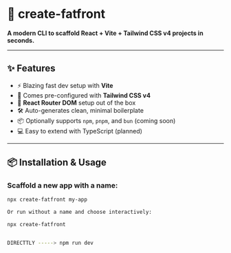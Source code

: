 # 🚀 create-fatfront

**A modern CLI to scaffold React + Vite + Tailwind CSS v4 projects in seconds.**


---

## ✨ Features

- ⚡ Blazing fast dev setup with **Vite**
- 🎨 Comes pre-configured with **Tailwind CSS v4**
- 🔀 **React Router DOM** setup out of the box
- 🛠️ Auto-generates clean, minimal boilerplate
- 📦 Optionally supports `npm`, `pnpm`, and `bun` (coming soon)
- 💻 Easy to extend with TypeScript (planned)

---

## 📦 Installation & Usage

### Scaffold a new app with a name:

```bash
npx create-fatfront my-app

Or run without a name and choose interactively:

npx create-fatfront


DIRECTTLY -----> npm run dev 


